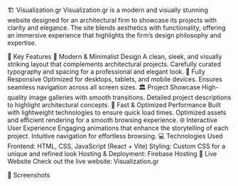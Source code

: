 🏗️ Visualization.gr
Visualization.gr is a modern and visually stunning website designed for an architectural firm to showcase its projects with clarity and elegance. The site blends aesthetics with functionality, offering an immersive experience that highlights the firm’s design philosophy and expertise.

🌟 Key Features
🎨 Modern & Minimalist Design
A clean, sleek, and visually striking layout that complements architectural projects.
Carefully curated typography and spacing for a professional and elegant look.
📱 Fully Responsive
Optimized for desktops, tablets, and mobile devices.
Ensures seamless navigation across all screen sizes.
🏛️ Project Showcase
High-quality image galleries with smooth transitions.
Detailed project descriptions to highlight architectural concepts.
🚀 Fast & Optimized Performance
Built with lightweight technologies to ensure quick load times.
Optimized assets and efficient rendering for a smooth browsing experience.
🌐 Interactive User Experience
Engaging animations that enhance the storytelling of each project.
Intuitive navigation for effortless browsing.
💻 Technologies Used
Frontend: HTML, CSS, JavaScript (React + Vite)
Styling: Custom CSS for a unique and refined look
Hosting & Deployment: Firebase Hosting
🔗 Live Website
Check out the live website: Visualization.gr

📸 Screenshots
